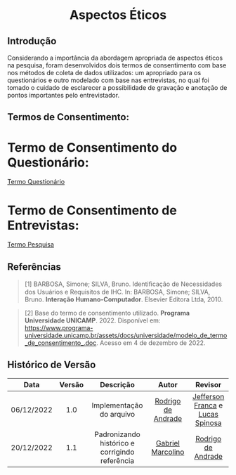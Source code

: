 <h1 align="center">Aspectos Éticos</h1>
 
## Introdução

Considerando a importância da abordagem apropriada de aspectos éticos na pesquisa, foram desenvolvidos dois termos de consentimento com base nos métodos de coleta de dados utilizados: um apropriado para os questionários e outro modelado com base nas entrevistas, no qual foi tomado o cuidado de esclarecer a possibilidade de gravação e anotação de pontos importantes pelo entrevistador. 

## Termos de Consentimento:

# Termo de Consentimento do Questionário:
[Termo Questionário](termos/termo_de_consentimento_questionário.pdf)

# Termo de Consentimento de Entrevistas:
[Termo Pesquisa](termos/termo_de_consentimento_pesquisa.pdf)

## Referências

> [1] BARBOSA, Simone; SILVA, Bruno. Identiﬁcação de Necessidades dos Usuários e Requisitos de IHC. In: BARBOSA, Simone; SILVA, Bruno. **Interação Humano-Computador**. Elsevier Editora Ltda, 2010.

> [2] Base do termo de consentimento utilizado. **Programa Universidade UNICAMP**. 2022. Disponível em: <https://www.programa-universidade.unicamp.br/assets/docs/universidade/modelo_de_termo_de_consentimento_.doc>. Acesso em 4 de dezembro de 2022.

## Histórico de Versão

|    Data    | Versão |                   Descrição                    |                          Autor                          |                                             Revisor                                              |
| :--------: | :----: | :--------------------------------------------: | :-----------------------------------------------------: | :----------------------------------------------------------------------------------------------: |
| 06/12/2022 |  1.0   |            Implementação do arquivo            | [Rodrigo de Andrade](https://github.com/OrlandiRodrigo) | [Jefferson Franca](https://github.com/Frans6) e [Lucas Spinosa](https://github.com/LucasSpinosa) |
| 20/12/2022 |  1.1   | Padronizando histórico e corrigindo referência |  [Gabriel Marcolino](https://github.com/GabrielMR360)   |                     [Rodrigo de Andrade](https://github.com/OrlandiRodrigo)                      |